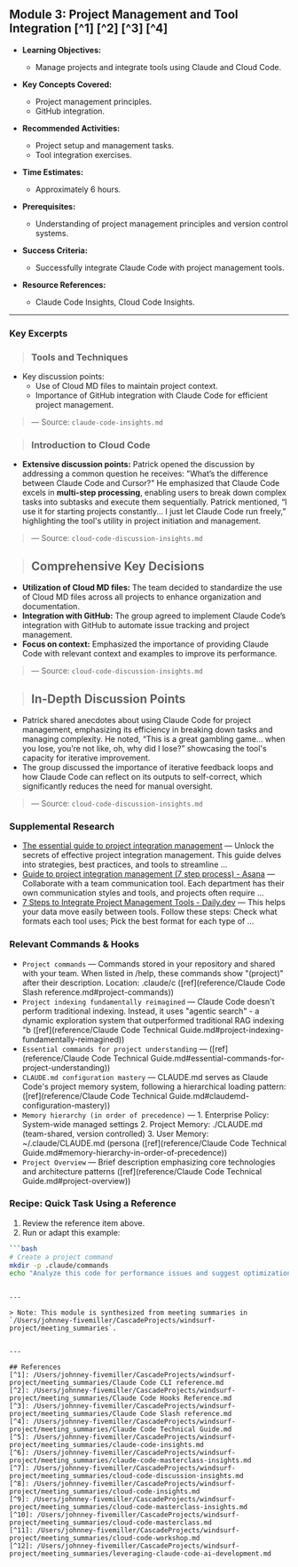 ## Module 3: Project Management and Tool Integration [^1] [^2] [^3] [^4]

- **Learning Objectives:**
  - Manage projects and integrate tools using Claude and Cloud Code.

- **Key Concepts Covered:**
  - Project management principles.
  - GitHub integration.

- **Recommended Activities:**
  - Project setup and management tasks.
  - Tool integration exercises.

- **Time Estimates:**
  - Approximately 6 hours.

- **Prerequisites:**
  - Understanding of project management principles and version control systems.

- **Success Criteria:**
  - Successfully integrate Claude Code with project management tools.

- **Resource References:**
  - Claude Code Insights, Cloud Code Insights.

---

### Key Excerpts

> ### Tools and Techniques
- Key discussion points:
  - Use of Cloud MD files to maintain project context.
  - Importance of GitHub integration with Claude Code for efficient project management.
> — Source: `claude-code-insights.md`

> ### Introduction to Cloud Code
- **Extensive discussion points:**
  Patrick opened the discussion by addressing a common question he receives: "What’s the difference between Claude Code and Cursor?" He emphasized that Claude Code excels in **multi-step processing**, enabling users to break down complex tasks into subtasks and execute them sequentially. Patrick mentioned, “I use it for starting projects constantly... I just let Claude Code run freely,” highlighting the tool's utility in project initiation and management.
> — Source: `cloud-code-discussion-insights.md`

> ## Comprehensive Key Decisions
- **Utilization of Cloud MD files:** The team decided to standardize the use of Cloud MD files across all projects to enhance organization and documentation.
- **Integration with GitHub:** The group agreed to implement Claude Code’s integration with GitHub to automate issue tracking and project management.
- **Focus on context:** Emphasized the importance of providing Claude Code with relevant context and examples to improve its performance.
> — Source: `cloud-code-discussion-insights.md`

> ## In-Depth Discussion Points
- Patrick shared anecdotes about using Claude Code for project management, emphasizing its efficiency in breaking down tasks and managing complexity. He noted, “This is a great gambling game... when you lose, you’re not like, oh, why did I lose?” showcasing the tool's capacity for iterative improvement.
- The group discussed the importance of iterative feedback loops and how Claude Code can reflect on its outputs to self-correct, which significantly reduces the need for manual oversight.
> — Source: `cloud-code-discussion-insights.md`


### Supplemental Research

- [The essential guide to project integration management](https://www.teamwork.com/blog/project-integration-management/) — Unlock the secrets of effective project integration management. This guide delves into strategies, best practices, and tools to streamline ...
- [Guide to project integration management (7 step process) - Asana](https://asana.com/resources/project-integration-management) — Collaborate with a team communication tool. Each department has their own communication styles and tools, and projects often require ...
- [7 Steps to Integrate Project Management Tools - Daily.dev](https://daily.dev/blog/7-steps-to-integrate-project-management-tools) — This helps your data move easily between tools. Follow these steps: Check what formats each tool uses; Pick the best format for each type of ...

### Relevant Commands & Hooks

- `Project commands` — Commands stored in your repository and shared with your team. When listed in /help, these commands show "(project)" after their description. Location: .claude/c ([ref](reference/Claude Code Slash reference.md#project-commands))
- `Project indexing fundamentally reimagined` — Claude Code doesn't perform traditional indexing. Instead, it uses "agentic search" - a dynamic exploration system that outperformed traditional RAG indexing "b ([ref](reference/Claude Code Technical Guide.md#project-indexing-fundamentally-reimagined))
- `Essential commands for project understanding` —  ([ref](reference/Claude Code Technical Guide.md#essential-commands-for-project-understanding))
- `CLAUDE.md configuration mastery` — CLAUDE.md serves as Claude Code's project memory system, following a hierarchical loading pattern: ([ref](reference/Claude Code Technical Guide.md#claudemd-configuration-mastery))
- `Memory hierarchy (in order of precedence)` — 1. Enterprise Policy: System-wide managed settings 2. Project Memory: ./CLAUDE.md (team-shared, version controlled) 3. User Memory: ~/.claude/CLAUDE.md (persona ([ref](reference/Claude Code Technical Guide.md#memory-hierarchy-in-order-of-precedence))
- `Project Overview` — Brief description emphasizing core technologies and architecture patterns ([ref](reference/Claude Code Technical Guide.md#project-overview))

### Recipe: Quick Task Using a Reference
1. Review the reference item above.
2. Run or adapt this example:

```bash
```bash
# Create a project command
mkdir -p .claude/commands
echo "Analyze this code for performance issues and suggest optimizations:" > .claude/commands/optimize.md
```
```

---

> Note: This module is synthesized from meeting summaries in `/Users/johnney-fivemiller/CascadeProjects/windsurf-project/meeting_summaries`.


---

## References
[^1]: /Users/johnney-fivemiller/CascadeProjects/windsurf-project/meeting_summaries/Claude Code CLI reference.md
[^2]: /Users/johnney-fivemiller/CascadeProjects/windsurf-project/meeting_summaries/Claude Code Hooks Reference.md
[^3]: /Users/johnney-fivemiller/CascadeProjects/windsurf-project/meeting_summaries/Claude Code Slash reference.md
[^4]: /Users/johnney-fivemiller/CascadeProjects/windsurf-project/meeting_summaries/Claude Code Technical Guide.md
[^5]: /Users/johnney-fivemiller/CascadeProjects/windsurf-project/meeting_summaries/claude-code-insights.md
[^6]: /Users/johnney-fivemiller/CascadeProjects/windsurf-project/meeting_summaries/claude-code-masterclass-insights.md
[^7]: /Users/johnney-fivemiller/CascadeProjects/windsurf-project/meeting_summaries/cloud-code-discussion-insights.md
[^8]: /Users/johnney-fivemiller/CascadeProjects/windsurf-project/meeting_summaries/cloud-code-insights.md
[^9]: /Users/johnney-fivemiller/CascadeProjects/windsurf-project/meeting_summaries/cloud-code-masterclass-insights.md
[^10]: /Users/johnney-fivemiller/CascadeProjects/windsurf-project/meeting_summaries/cloud-code-masterclass.md
[^11]: /Users/johnney-fivemiller/CascadeProjects/windsurf-project/meeting_summaries/cloud-code-workshop.md
[^12]: /Users/johnney-fivemiller/CascadeProjects/windsurf-project/meeting_summaries/leveraging-claude-code-ai-development.md
